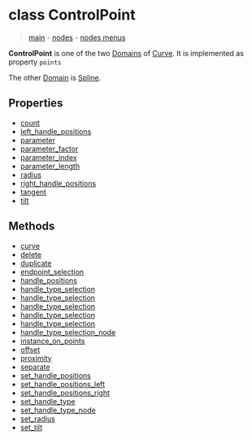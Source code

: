 # class ControlPoint

> [main](../index.md) - [nodes](nodes.md) - [nodes menus](nodes_menus.md)

**ControlPoint** is one of the two [Domains](Domain.md) of [Curve](Curve.md).
It is implemented as property `points`

The other [Domain](Domain.md) is [Spline](Spline.md).
## Properties

- [count](#count)
- [left_handle_positions](#left_handle_positions)
- [parameter](#parameter)
- [parameter_factor](#parameter_factor)
- [parameter_index](#parameter_index)
- [parameter_length](#parameter_length)
- [radius](#radius)
- [right_handle_positions](#right_handle_positions)
- [tangent](#tangent)
- [tilt](#tilt)



## Methods

- [curve](#curve)
- [delete](#delete)
- [duplicate](#duplicate)
- [endpoint_selection](#endpoint_selection)
- [handle_positions](#handle_positions)
- [handle_type_selection](#handle_type_selection)
- [handle_type_selection](#handle_type_selection)
- [handle_type_selection](#handle_type_selection)
- [handle_type_selection](#handle_type_selection)
- [handle_type_selection](#handle_type_selection)
- [handle_type_selection_node](#handle_type_selection_node)
- [instance_on_points](#instance_on_points)
- [offset](#offset)
- [proximity](#proximity)
- [separate](#separate)
- [set_handle_positions](#set_handle_positions)
- [set_handle_positions_left](#set_handle_positions_left)
- [set_handle_positions_right](#set_handle_positions_right)
- [set_handle_type](#set_handle_type)
- [set_handle_type_node](#set_handle_type_node)
- [set_radius](#set_radius)
- [set_tilt](#set_tilt)

